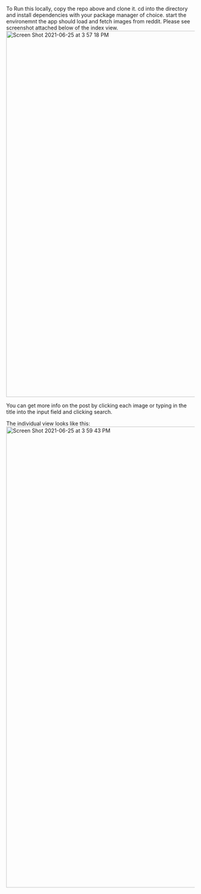 To Run this locally, copy the repo above and clone it.
cd into the directory and install dependencies with your package manager of choice.
start the environemnt
the app should load and fetch images from reddit.
Please see screenshot attached below of the index view.
<img width="977" alt="Screen Shot 2021-06-25 at 3 57 18 PM" src="https://user-images.githubusercontent.com/22487388/123492347-1491a280-d5ce-11eb-8549-bb19a18cd466.png">


You can get more info on the post by clicking each image or typing in the title into the input field and clicking search.

The individual view looks like this:
<img width="1230" alt="Screen Shot 2021-06-25 at 3 59 43 PM" src="https://user-images.githubusercontent.com/22487388/123492442-5de1f200-d5ce-11eb-9bcb-df3ac3a4c870.png">

